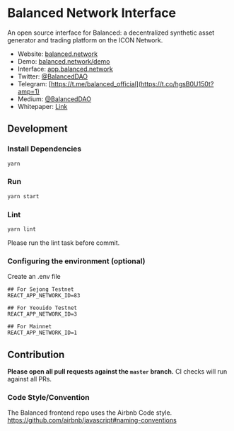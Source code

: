 # Balanced Network Interface

An open source interface for Balanced: a decentralized synthetic asset generator and trading platform on the ICON Network.

- Website: [balanced.network](https://balanced.network/)
- Demo: [balanced.network/demo](https://balanced.network/demo/)
- Interface: [app.balanced.network](https://app.balanced.network/)
- Twitter: [@BalancedDAO](https://twitter.com/BalancedDAO)
- Telegram: [https://t.me/balanced_official](https://t.co/hgsB0U150t?amp=1)
- Medium: [@BalancedDAO](https://balanceddao.medium.com/)
- Whitepaper: [Link](https://docs.balanced.network/technical/white-paper)

## Development

### Install Dependencies

```bash
yarn
```

### Run

```bash
yarn start
```

### Lint

```bash
yarn lint
```

Please run the lint task before commit.

### Configuring the environment (optional)

Create an .env file

```
## For Sejong Testnet
REACT_APP_NETWORK_ID=83

## For Yeouido Testnet
REACT_APP_NETWORK_ID=3

## For Mainnet
REACT_APP_NETWORK_ID=1

```

## Contribution

**Please open all pull requests against the `master` branch.**
CI checks will run against all PRs.

### Code Style/Convention
The Balanced frontend repo uses the Airbnb Code style.
https://github.com/airbnb/javascript#naming-conventions


